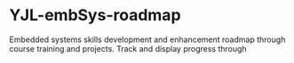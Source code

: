 # YJL-embSys-roadmap
Embedded systems skills development and enhancement roadmap through course training and projects. Track and display progress through
